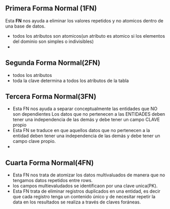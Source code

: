 ## Primera Forma Normal (1FN)

Esta **FN** nos ayuda a eliminar los valores repetidos y no atomicos dentro de una base de datos.
- todos los atributos son atomicos(un atributo es atomico si los elementos del dominio son simples o indivisibles)
- 
## Segunda Forma Normal(2FN)
- todos los atributos 
- toda la clave determina a todos los atributos de la tabla

## Tercera Forma Normal(3FN)
-  Esta FN nos ayuda a separar conceptualmente las entidades que NO son dependientes
Los datos que no pertenecen a las ENTIDADES deben tener una independencia de las demás y debe tener un campo CLAVE propio
-  Esta FN se traduce en que aquellos datos que no pertenecen a la entidad deben tener una independencia de las demás y debe tener un campo clave propio. 
- 
## Cuarta Forma Normal(4FN)
- Esta FN nos trata de atomizar los datos multivaluados de manera que no tengamos datos repetidos entre rows.
- los campos multievaludados se identificaon por una clave unica(PK).
- Esta FN trata de eliminar registros duplicados en una entidad, es decir que cada registro tenga un contenido único y de necesitar repetir la data en los resultados se realiza a través de claves foráneas.